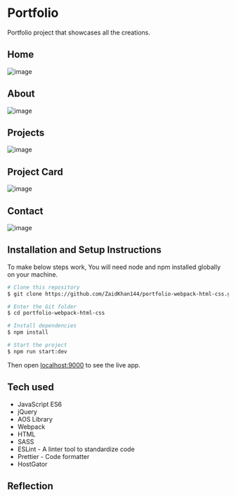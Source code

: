 # Portfolio

Portfolio project that showcases all the creations.

## Home

![image](https://i.postimg.cc/SsLMZvJm/Zaid-Khan.png)

## About

![image](https://i.postimg.cc/bJ4RCVFp/Zaid-Khan.png)

## Projects

![image](https://i.postimg.cc/15QG8qkC/Zaid-Khan-1.png)

## Project Card

![image](https://i.postimg.cc/MHFJFwJX/Zaid-Khan-2.png)

## Contact

![image](https://i.postimg.cc/hvJ5h7NP/Zaid-Khan-3.png)

## Installation and Setup Instructions

To make below steps work, You will need node and npm installed globally on your machine.

```bash
# Clone this repository
$ git clone https://github.com/ZaidKhan144/portfolio-webpack-html-css.git

# Enter the Git folder
$ cd portfolio-webpack-html-css

# Install dependencies
$ npm install

# Start the project
$ npm run start:dev
```
Then open [localhost:9000](http://localhost:9000) to see the live app.

## Tech used
- JavaScript ES6
- jQuery
- AOS Library
- Webpack
- HTML
- SASS
- ESLint - A linter tool to standardize code
- Prettier - Code formatter
- HostGator

## Reflection



